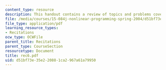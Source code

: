 ```yaml
---
content_type: resource
description: This handout contains a review of topics and problems covered in class.
file: /media/courses/15-084j-nonlinear-programming-spring-2004/d51bf73e35e220881ca2967a61a79950_rec6.pdf
file_type: application/pdf
learning_resource_types:
- Recitations
ocw_type: OCWFile
parent_title: Recitations
parent_type: CourseSection
resourcetype: Document
title: rec6.pdf
uid: d51bf73e-35e2-2088-1ca2-967a61a79950
---
```


